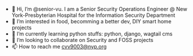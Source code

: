 - 👋 Hi, I’m @senior-vu. I am a Senior Security Operations Engineer @ New York-Presbyterian Hospital for the Information Security Department
- 👀 I’m interested in food, becomming a better dev, DIY smart home projects
- 🌱 I’m currently learning python stuffs: python, django, wagtail cms
- 💞️ I’m looking to collaborate on Security and FOSS projects
- 📫 How to reach me cvv9003@nyp.org

<!---
senior-vu/senior-vu is a ✨ special ✨ repository because its `README.md` (this file) appears on your GitHub profile.
You can click the Preview link to take a look at your changes.
--->
